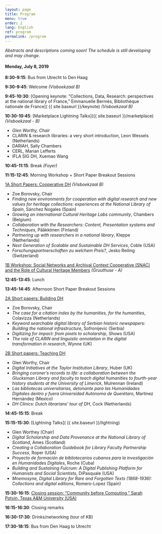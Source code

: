 ```yaml
---
layout: page
title: Program
menu: true
order: 2
lang: English
ref: program
permalink: /program
---
```


*Abstracts and descriptions coming soon! The schedule is still developing and may change.*

#### Monday, July 8, 2019

**8:30-9:15**: Bus from Utrecht to Den Haag

**9:30-9:45**: Welcome *(Visboekzaal B)*

**9:45-10:30**: [Opening keynote: "Collections, Data, Research: perspectives at the national library of France," Emmanuelle Bermès, Bibliothèque nationale de France]( {{ site.baseurl }}/keynote) *(Visboekzaal B)*

**10:30-10:45**: [Marketplace Lightning Talks]({{ site.baseurl }}/marketplace) *(Visboekzaal - B)*
* *Glen Worthy, Chair*
* CLARIN & research libraries: a very short introduction, Leon Wessels (Netherlands)
* DARIAH, Sally Chambers
* CERL, Marian Lefferts
* IFLA SIG DH, Xuemao Wang

**10:45-11:15**: Break *(Foyer)*

**11:15-12:45**: Morning Workshop + Short Paper Breakout Sessions

[1A Short Papers: Cooperative DH]() *(Visboekzaal B)*
* Zoe Borovsky, Chair
* *Finding new environments for cooperation with digital research and new values for heritage collections: experiences at the National Library of Spain*, Sánchez Nogales (Spain)
* *Growing an international Cultural Heritage Labs community*, Chambers (Belgium)
* *Collaboration with the Researchers: Content, Presentation systems and Techniques*, Pääkkönen (Finland)
* *Partnering up with researchers in a national library*, Kleppe (Netherlands)
* *Next Generation of Scalable and Sustainable DH Services*, Coble (USA)
* *Forschungspartnerschaften zu welchem Preis?*, Jesko Reiling (Switzerland)

[1B Workshop: Social Networks and Archival Context Cooperative (SNAC) and the Role of Cultural Heritage Members]() *(Gruuthuse - A)*

**12:45-13:45**: Lunch

**13:45-14:45**: Afternoon Short Paper Breakout Sessions

[2A Short papers: Building DH]()
* Zoe Borovsky, Chair
* *The case for a citation index by the humanities, for the humanities*, Colavizza (Netherlands)
* *Keyword searchable digital library of Serbian historic newspapers: Building the national infrastructure*, Sofronijevic (Serbia)
* *Digitizing for impact: from pixels to scholarship*, Shows (USA)
* *The role of CLARIN and linguistic annotation in the digital transformation in research*, Wynne (UK)

[2B Short papers: Teaching DH]()
* Glen Worthy, Chair
* *Digital Initiatives at the Taylor Institution Library*, Huber (UK)
* *Bringing coroner’s records to life: a collaboration between the Glucksman Library and faculty to teach digital humanities to fourth-year history students at the University of Limerick*, Mulrennan (Ireland)
* *Las bibliotecas universitarias, detonante para las Humanidades Digitales dentro y fuera Universidad Autónoma de Querétaro*, Martínez Hernández (Mexico)
* *DH Clinics: Dutch librarians’ tour of DH*, Cock (Netherlands)

**14:45-15:15**: Break

**15:15-15:30**: [Lightning Talks]( {{ site.baseurl }}/lightning)
* Glen Worthey (Chair)
* *Digital Scholarship and Data Provenance at the National Library of Scotland*, Ames (Scotland)
* *Creating a Collaboration Guidebook for Library Faculty Partnership Success*, Roper (USA)
* *Proyecto de formación de bibliotecarios cubanos para la investigación en Humanidades Digitales*, Roche (Cuba)
* *Building and Sustaining Fulcrum: A Digital Publishing Platform for Humanists and Social Scientists*, DiPasquale (USA)
* *Mnemosyne, Digital Library for Rare and Forgotten Texts (1868-1936): Collections and digital editions*, Romero-Lopez (Spain)

**15:30-16:15**: [Closing session: “Community before Computing,” Sarah Potvin, Texas A&M University (USA)]()

**16:15-16:30**: Closing remarks

**16:30-17:30**: Drinks/networking (tour of KB)

**17:30-18:15**: Bus from Den Haag to Utrecht
